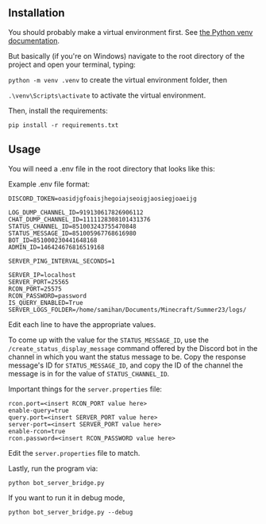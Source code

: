 ## Installation
You should probably make a virtual environment first. See [the Python venv documentation](https://docs.python.org/3/library/venv.html).

But basically (if you're on Windows) navigate to the root directory of the project and open your terminal, typing:

`python -m venv .venv` to create the virtual environment folder, then

`.\venv\Scripts\activate` to activate the virtual environment.

Then, install the requirements:

`pip install -r requirements.txt`

## Usage

You will need a .env file in the root directory that looks like this:

Example .env file format:

```
DISCORD_TOKEN=oasidjgfoaisjhegoiajseoigjaosiegjoaeijg

LOG_DUMP_CHANNEL_ID=919130617826906112
CHAT_DUMP_CHANNEL_ID=1111128308101431376
STATUS_CHANNEL_ID=851003243755470848
STATUS_MESSAGE_ID=851005967768616980
BOT_ID=851000230441648168
ADMIN_ID=146424676816519168

SERVER_PING_INTERVAL_SECONDS=1

SERVER_IP=localhost
SERVER_PORT=25565
RCON_PORT=25575
RCON_PASSWORD=password
IS_QUERY_ENABLED=True
SERVER_LOGS_FOLDER=/home/samihan/Documents/Minecraft/Summer23/logs/
```

Edit each line to have the appropriate values.

To come up with the value for the `STATUS_MESSAGE_ID`, use the `/create_status_display_message` command offered by the Discord bot
in the channel in which you want the status message to be. Copy the response message's ID for `STATUS_MESSAGE_ID`, and copy the ID of the channel
the message is in for the value of `STATUS_CHANNEL_ID`.  

Important things for the `server.properties` file:

```
rcon.port=<insert RCON_PORT value here>
enable-query=true
query.port=<insert SERVER_PORT value here>
server-port=<insert SERVER_PORT value here>
enable-rcon=true
rcon.password=<insert RCON_PASSWORD value here>
```

Edit the `server.properties` file to match.

Lastly, run the program via:

`python bot_server_bridge.py`

If you want to run it in debug mode,

`python bot_server_bridge.py --debug`
